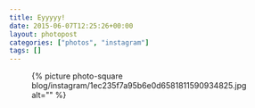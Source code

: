 ```yaml
---
title: Eyyyyy!
date: 2015-06-07T12:25:26+00:00
layout: photopost
categories: ["photos", "instagram"]
tags: []
---
```


<figure class="photo photo--square">
  {% picture photo-square blog/instagram/1ec235f7a95b6e0d6581811590934825.jpg alt="" %}
</figure>


